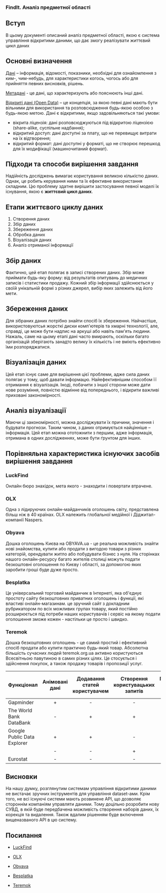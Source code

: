 ### FindIt. Аналіз предметної області 

## Вступ

В цьому документі описаний аналіз предметної області, якою є система управління відкритими даними, що дає змогу реалізувати життєвий цикл даних
## Основні визначення

[Дані](https://uk.wikipedia.org/wiki/Дані) – інформація, відомості, показники, необхідні для ознайомлення з ким-, чим-небудь, для характеристики когось, чогось або для прийняття певних висновків, рішень.

[Метадані](https://uk.wikipedia.org/wiki/Метадані) - це дані, що характеризують або пояснюють інші дані.

[Відкриті дані (Open Data)](https://uk.wikipedia.org/wiki/Відкриті_дані) – це концепція, за якою певні дані мають бути вільними для використання та розповсюдження будь-якою особою з будь-якою метою. Дані є відкритими, якщо задовільняються такі умови:
-	вікрита ліцензія: дані розповсюджуються під відкритою ліцензією (share-alike, суспільне надбання);
-	відкритий доступ: дані доступні за плату, що не перевищує витрати на їх відтворення;
-	відкритий формат: дані доступні у форматі, що не створює перешкод для їх модифікації (машиночитаний формат).

## Підходи та способи вирішення завдання

Надійність досліджень вимагає користування великою кількістю даних. Однак, це робить керування ними та їх ефективне використання складним. Цю проблему здатне вирішити застосування певної моделі їх існування, якою є <strong>життєвий цикл даних</strong>.</p>

## Етапи життєвого циклу даних
1. Створення даних
2. Збір даних
3. Збереження даних
4. Обробка даних
5. Візуалізація даних
4. Аналіз отриманої інформації

## Збір даних
Фактично, цей етап полягає в записі створених даних. Збір може приймати будь-яку форму: від результатів опитувань до медичних записів і статистики продажу. Кожний збір інформації здійснюється у своїй унікальній формі з різних джерел, вибір яких залежить від його мети.

## Збереження даних
Для зібраних даних потрібно знайти спосіб їх збереження. Найчастіше, використовуютсья жорсткі диски комп'ютерів та хмарні технології, але, справді, це може бути надпис на аркуші або навіть пам'ять людини.
Нажаль, саме на цьому етапі дані часто вмирають, оскільки багато організацій зберігають занадто велику їх кількість і не вміють ефективно їми розпоряджатися.

## Візуалізація даних
Цей етап існує саме для вирішення цієї проблеми, адже сила даних полягає у тому, щоб давати інформацю. Найефективнішим способом її отримання є візуалізація.
Іноді, побачити з іншої сторони може дати нове розуміння, повністю відмінне від попереднього, і відкрити важливі приховані закономірності.

## Аналіз візуалізації
Маючи ці закономірності, можна досліджувати їх причини, значення і будувати прогнози. Таким чином, з даних отримується найцінніше – інформація. Цей етап можна ототожнити з першим, адже інформація, отримана в одних дослідженнях, може бути ґрунтом для інших.
## Порівняльна характеристика існуючих засобів вирішення завдання 

### LuckFind

Онлайн бюро знахідок, мета якого - знаходити і повертати втрачене.

### OLX

Одна з лідируючих онлайн-майданчиків оголошень світу, представлена більш ніж в 40 країнах. OLX належить глобальної медійної і Діджитал-компанії Naspers.

### Obyava
Дошка оголошень Києва на OBYAVA.ua - це реальна можливість знайти нові знайомства, купити або продати з вигодою товари з різних категорій, орендувати житло або побудувати бізнес з нуля. На сторінках нашого онлайн-ресурсу багато жителів столиці можуть подати безкоштовні оголошення по Києву і області, за допомогою яких заробити гроші буде дуже просто.

### Besplatka

Це універсальний торговий майданчик в Інтернеті, яка об'єднує простоту сайту безкоштовних приватних оголошень і функції, які властиві онлайн-магазинам.
це зручний сайт з докладним рубрикатором по всіх можливих групах товару, який постійно розширюється під потреби наших користувачів і сервіс на якому подати оголошення зможе кожен - настільки це просто і швидко.

### Teremok
Дошка безкоштовних оголошень - це самий простий і ефективний спосіб продати або купити практично будь-який товар. Абсолютна більшість сучасних людей teremok.org.ua активно користуються Всесвітньою павутиною в самих різних цілях. Це стосується і здійснення покупок, а також продажу товарів і пропозиції услуг.

| Функціонал                  | Анімовані дані | Додавання статей користувачем | Створення користувацьких запитів | Прогнозування від наукових установ | Обробка єдиних статистичних стандартів | Матеріали для навчання | Інтерактивні дашборди |
| --------------------------- |:--------------:|:-----------------------------:|:--------------------------------:| :--------------------------------: | :------------------------------------: |:----------------------:|:---------------------:|
| Gapminder                   | +              | -                             | -                                | -                                  | -                                      | +                      | +                     |
| The World Bank DataBank     | -              | +                             | +                                | -                                  | -                                      | +                      | +                     |
| Google Public Data Explorer | +              | +                             | -                                | +                                  | -                                      | -                      | -                     |
                          | -                                      | -                      | +                     |
| Eurostat                    | -              | -                             | -                                | -                                  | +                                      | -                      | +                     |  



## Висновки

На нашу думку, розглянутим системам управління відкритими даними не вистачає зручних інструментів для управління dataset-ами. Крім того, не всі існуючі системи мають розвинене АРІ, що дозволяє стороннім компаніям управляти даними.
Тому доцільно розробити нову СУВД, в якій буде передбачена можливість створення наборів даних, їх корекція та видалення. Також вдалим рішенням буде включення вищеназваного АРІ в цю систему.

## Посилання

- [LuckFind](https://www.luckfind.me/ru/)

- [OLX](https://www.olx.ua/zhivotnye/byuro-nahodok/q-%D0%BD%D0%B0%D0%B9%D0%B4%D0%B5%D0%BD/)

- [Obyava](https://obyava.ua/ru/kiev)

- [Besplatka](https://besplatka.ua/kiev)

- [Teremok](https://teremok.org.ua/)
